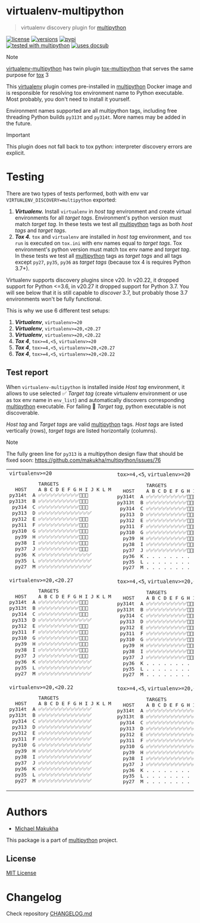# virtualenv-multipython
> virtualenv discovery plugin for [multipython](https://github.com/makukha/multipython)

[![license](https://img.shields.io/github/license/makukha/virtualenv-multipython.svg)](https://github.com/makukha/virtualenv-multipython/blob/main/LICENSE)
[![versions](https://img.shields.io/pypi/pyversions/virtualenv-multipython.svg)](https://pypi.org/project/virtualenv-multipython)
[![pypi](https://img.shields.io/pypi/v/virtualenv-multipython.svg#v0.3.1)](https://pypi.python.org/pypi/virtualenv-multipython)  
[![tested with multipython](https://img.shields.io/badge/tested_with-multipython-x)](https://github.com/makukha/multipython)
[![uses docsub](https://img.shields.io/badge/uses-docsub-royalblue)
](https://github.com/makukha/docsub)

> [!NOTE]
> [virtualenv-multipython]() has twin plugin [tox-multipython](https://github.com/makukha/tox-multipython) that serves the same purpose for [tox](https://tox.wiki) 3

This [virtualenv](https://virtualenv.pypa.io) plugin comes pre-installed in [multipython](https://hub.docker.com/r/makukha/multipython) Docker image and is responsible for resolving tox environment name to Python executable. Most probably, you don't need to install it yourself.

Environment names supported are all multipython tags, including free threading Python builds `py313t` and `py314t`. More names may be added in the future.

> [!IMPORTANT]
> This plugin does not fall back to tox python: interpreter discovery errors are explicit.

# Testing

There are two types of tests performed, both with env var `VIRTUALENV_DISCOVERY=multipython` exported:
1. ***Virtualenv.*** Install `virtualenv` in *host tag* environment and create virtual environments for all *target tags*. Environment's python version must match *target tag*. In these tests we test all [multipython](https://github.com/makukha/multipython) tags as both *host tags* and *target tags*.
2. ***Tox 4.*** `tox` and `virtualenv` are installed in *host tag* environment, and `tox run` is executed on `tox.ini` with env names equal to *target tags*. Tox environment's python version must match tox env name and *target tag*. In these tests we test all [multipython](https://github.com/makukha/multipython) tags as *target tags* and all tags except `py27`, `py35`, `py36` as *target tags* (because tox 4 is requires Python 3.7+).

Virtualenv supports discovery plugins since v20. In v20.22, it dropped support for Python <=3.6, in v20.27 it dropped support for Python 3.7. You will see below that it is still capable to *discover* 3.7, but probably those 3.7 environments won't be fully functional.

This is why we use 6 different test setups:

1. ***Virtualenv***, `virtualenv>=20`
1. ***Virtualenv***, `virtualenv>=20,<20.27`
1. ***Virtualenv***, `virtualenv>=20,<20.22`
1. ***Tox 4***, `tox>=4,<5`, `virtualenv>=20`
1. ***Tox 4***, `tox>=4,<5`, `virtualenv>=20,<20.27`
1. ***Tox 4***, `tox>=4,<5`, `virtualenv>=20,<20.22`

## Test report

When `virtualenv-multipython` is installed inside *Host tag* environment, it allows to use selected ✅ *Target tag* (create virtualenv environment or use as tox env name in `env_list`) and automatically discovers corresponding [multipython](https://github.com/makukha/multipython) executable. For failing 🚫️ *Target tag*, python executable is not discoverable.

*Host tag* and *Target tags* are valid [multipython](https://hub.docker.com/r/makukha/multipython) tags. *Host tags* are listed vertically (rows), *target tags* are listed horizontally (columns).

> [!NOTE]
> The fully green line for `py313` is a multipython design flaw that should be fixed soon: https://github.com/makukha/multipython/issues/76

<table>
<tbody>

<tr>

<td>
<code>virtualenv>=20</code>
<!-- docsub: begin -->
<!-- docsub: exec uv run python docsubfile.py pretty-report venv -->
<!-- docsub: lines after 1 upto -1 -->
<pre>
          TARGETS
  HOST    A B C D E F G H I J K L M
py314t  A ✅✅✅✅✅✅✅✅✅✅🚫🚫🚫
py313t  B ✅✅✅✅✅✅✅✅✅✅🚫🚫🚫
 py314  C ✅✅✅✅✅✅✅✅✅✅🚫🚫🚫
 py313  D ✅✅✅✅✅✅✅✅✅✅✅✅✅
 py312  E ✅✅✅✅✅✅✅✅✅✅🚫🚫🚫
 py311  F ✅✅✅✅✅✅✅✅✅✅🚫🚫🚫
 py310  G ✅✅✅✅✅✅✅✅✅✅🚫🚫🚫
  py39  H ✅✅✅✅✅✅✅✅✅✅🚫🚫🚫
  py38  I ✅✅✅✅✅✅✅✅✅✅🚫🚫🚫
  py37  J ✅✅✅✅✅✅✅✅✅✅🚫🚫🚫
  py36  K ✅✅✅✅✅✅✅✅✅✅✅✅✅
  py35  L ✅✅✅✅✅✅✅✅✅✅✅✅✅
  py27  M ✅✅✅✅✅✅✅✅✅✅✅✅✅
</pre>
<!-- docsub: end -->
</td>

<td>
<code>tox>=4,<5</code>, <code>virtualenv>=20</code>
<!-- docsub: begin -->
<!-- docsub: exec uv run python docsubfile.py pretty-report tox4_venv -->
<!-- docsub: lines after 1 upto -1 -->
<pre>
          TARGETS
  HOST    A B C D E F G H I J K L M
py314t  A ✅✅✅✅✅✅✅✅✅✅🚫🚫🚫
py313t  B ✅✅✅✅✅✅✅✅✅✅🚫🚫🚫
 py314  C ✅✅✅✅✅✅✅✅✅✅🚫🚫🚫
 py313  D ✅✅✅✅✅✅✅✅✅✅🚫🚫🚫
 py312  E ✅✅✅✅✅✅✅✅✅✅🚫🚫🚫
 py311  F ✅✅✅✅✅✅✅✅✅✅🚫🚫🚫
 py310  G ✅✅✅✅✅✅✅✅✅✅🚫🚫🚫
  py39  H ✅✅✅✅✅✅✅✅✅✅🚫🚫🚫
  py38  I ✅✅✅✅✅✅✅✅✅✅🚫🚫🚫
  py37  J ✅✅✅✅✅✅✅✅✅✅🚫🚫🚫
  py36  K . . . . . . . . . . . . .
  py35  L . . . . . . . . . . . . .
  py27  M . . . . . . . . . . . . .
</pre>
<!-- docsub: end -->
</td>

</tr>

<tr>

<td>
<code>virtualenv>=20,<20.27</code>
<!-- docsub: begin -->
<!-- docsub: exec uv run python docsubfile.py pretty-report venv27 -->
<!-- docsub: lines after 1 upto -1 -->
<pre>
          TARGETS
  HOST    A B C D E F G H I J K L M
py314t  A ✅✅✅✅✅✅✅✅✅✅🚫🚫🚫
py313t  B ✅✅✅✅✅✅✅✅✅✅🚫🚫🚫
 py314  C ✅✅✅✅✅✅✅✅✅✅🚫🚫🚫
 py313  D ✅✅✅✅✅✅✅✅✅✅✅✅✅
 py312  E ✅✅✅✅✅✅✅✅✅✅🚫🚫🚫
 py311  F ✅✅✅✅✅✅✅✅✅✅🚫🚫🚫
 py310  G ✅✅✅✅✅✅✅✅✅✅🚫🚫🚫
  py39  H ✅✅✅✅✅✅✅✅✅✅🚫🚫🚫
  py38  I ✅✅✅✅✅✅✅✅✅✅🚫🚫🚫
  py37  J ✅✅✅✅✅✅✅✅✅✅🚫🚫🚫
  py36  K ✅✅✅✅✅✅✅✅✅✅✅✅✅
  py35  L ✅✅✅✅✅✅✅✅✅✅✅✅✅
  py27  M ✅✅✅✅✅✅✅✅✅✅✅✅✅
</pre>
<!-- docsub: end -->
</td>

<td>
<code>tox>=4,<5</code>, <code>virtualenv>=20,<20.27</code>
<!-- docsub: begin -->
<!-- docsub: exec uv run python docsubfile.py pretty-report tox4_venv27 -->
<!-- docsub: lines after 1 upto -1 -->
<pre>
          TARGETS
  HOST    A B C D E F G H I J K L M
py314t  A ✅✅✅✅✅✅✅✅✅✅🚫🚫🚫
py313t  B ✅✅✅✅✅✅✅✅✅✅🚫🚫🚫
 py314  C ✅✅✅✅✅✅✅✅✅✅🚫🚫🚫
 py313  D ✅✅✅✅✅✅✅✅✅✅🚫🚫🚫
 py312  E ✅✅✅✅✅✅✅✅✅✅🚫🚫🚫
 py311  F ✅✅✅✅✅✅✅✅✅✅🚫🚫🚫
 py310  G ✅✅✅✅✅✅✅✅✅✅🚫🚫🚫
  py39  H ✅✅✅✅✅✅✅✅✅✅🚫🚫🚫
  py38  I ✅✅✅✅✅✅✅✅✅✅🚫🚫🚫
  py37  J ✅✅✅✅✅✅✅✅✅✅🚫🚫🚫
  py36  K . . . . . . . . . . . . .
  py35  L . . . . . . . . . . . . .
  py27  M . . . . . . . . . . . . .
</pre>
<!-- docsub: end -->
</td>

</tr>

<tr>

<td>
<code>virtualenv>=20,<20.22</code>
<!-- docsub: begin -->
<!-- docsub: exec uv run python docsubfile.py pretty-report venv22 -->
<!-- docsub: lines after 1 upto -1 -->
<pre>
          TARGETS
  HOST    A B C D E F G H I J K L M
py314t  A ✅✅✅✅✅✅✅✅✅✅✅✅✅
py313t  B ✅✅✅✅✅✅✅✅✅✅✅✅✅
 py314  C ✅✅✅✅✅✅✅✅✅✅✅✅✅
 py313  D ✅✅✅✅✅✅✅✅✅✅✅✅✅
 py312  E ✅✅✅✅✅✅✅✅✅✅✅✅✅
 py311  F ✅✅✅✅✅✅✅✅✅✅✅✅✅
 py310  G ✅✅✅✅✅✅✅✅✅✅✅✅✅
  py39  H ✅✅✅✅✅✅✅✅✅✅✅✅✅
  py38  I ✅✅✅✅✅✅✅✅✅✅✅✅✅
  py37  J ✅✅✅✅✅✅✅✅✅✅✅✅✅
  py36  K ✅✅✅✅✅✅✅✅✅✅✅✅✅
  py35  L ✅✅✅✅✅✅✅✅✅✅✅✅✅
  py27  M ✅✅✅✅✅✅✅✅✅✅✅✅✅
</pre>
<!-- docsub: end -->
</td>

<td>
<code>tox>=4,<5</code>, <code>virtualenv>=20,<20.22</code>
<!-- docsub: begin -->
<!-- docsub: exec uv run python docsubfile.py pretty-report tox4_venv22 -->
<!-- docsub: lines after 1 upto -1 -->
<pre>
          TARGETS
  HOST    A B C D E F G H I J K L M
py314t  A ✅✅✅✅✅✅✅✅✅✅✅✅✅
py313t  B ✅✅✅✅✅✅✅✅✅✅✅✅✅
 py314  C ✅✅✅✅✅✅✅✅✅✅✅✅✅
 py313  D ✅✅✅✅✅✅✅✅✅✅✅✅✅
 py312  E ✅✅✅✅✅✅✅✅✅✅✅✅✅
 py311  F ✅✅✅✅✅✅✅✅✅✅✅✅✅
 py310  G ✅✅✅✅✅✅✅✅✅✅✅✅✅
  py39  H ✅✅✅✅✅✅✅✅✅✅✅✅✅
  py38  I ✅✅✅✅✅✅✅✅✅✅✅✅✅
  py37  J ✅✅✅✅✅✅✅✅✅✅✅✅✅
  py36  K . . . . . . . . . . . . .
  py35  L . . . . . . . . . . . . .
  py27  M . . . . . . . . . . . . .
</pre>
<!-- docsub: end -->
</td>

</tr>

</tbody>
</table>


# Authors

* [Michael Makukha](https://github.com/makukha)

This package is a part of [multipython](https://github.com/makukha/multipython) project.


## License

[MIT License](https://github.com/makukha/caseutil/blob/main/LICENSE)


# Changelog

Check repository [CHANGELOG.md](https://github.com/makukha/virtualenv-multipython/tree/main/CHANGELOG.md)
